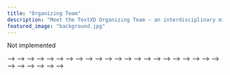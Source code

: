 ```yaml
---
title: "Organizing Team"
description: "Meet the TextXD Organizing Team – an interdisciplinary mix of thinkers, makers, and doers!"
featured_image: "background.jpg"
---
```


Not implemented
<!--<!-- Section: Team v.3 -->-->
<!--<section class="team-section my-5">-->
<!---->
<!--<!-- Section heading -->-->
<!--<h2 class="h1-responsive font-weight-bold text-center my-5">Our amazing team</h2>-->
<!--<!-- Section description -->-->
<!--<p class="grey-text text-center w-responsive mx-auto mb-5">Lorem ipsum dolor sit amet, consectetur-->
<!--adipisicing elit. Fugit, error amet numquam iure provident voluptate esse quasi, veritatis totam voluptas-->
<!--nostrum quisquam eum porro a pariatur veniam.</p>-->
<!---->
<!--<!-- Grid row-->-->
<!--<div class="row text-center text-md-left">-->
<!---->
<!--<!-- Grid column -->-->
<!--<div class="col-xl-6 col-lg-12 mb-5 d-md-flex justify-content-between">-->
<!--<div class="avatar mb-md-0 mb-4 mx-4">-->
<!--<img src="https://mdbootstrap.com/img/Photos/Avatars/img%20(32).jpg" class="rounded z-depth-1" alt="Sample avatar">-->
<!--</div>-->
<!--<div class="mx-4">-->
<!--<h4 class="font-weight-bold mb-3">John Doe</h4>-->
<!--<h6 class="font-weight-bold grey-text mb-3">Web Designer</h6>-->
<!--<p class="grey-text">Lorem ipsum dolor sit amet, consectetur adipisicing elit. Quod eos id officiis hic-->
<!--tenetur.</p>-->
<!--<!-- Facebook-->-->
<!--<a class="p-2 fa-lg fb-ic">-->
<!--<i class="fab fa-facebook-f"> </i>-->
<!--</a>-->
<!--<!-- Twitter -->-->
<!--<a class="p-2 fa-lg tw-ic">-->
<!--<i class="fab fa-twitter"> </i>-->
<!--</a>-->
<!--<!--Dribbble -->-->
<!--<a class="p-2 fa-lg dribbble-ic">-->
<!--<i class="fab fa-dribbble"> </i>-->
<!--</a>-->
<!--</div>-->
<!--</div>-->
<!--<!-- Grid column -->-->
<!---->
<!--<!-- Grid column -->-->
<!--<div class="col-xl-6 col-lg-12 mb-5 d-md-flex justify-content-between">-->
<!--<div class="avatar mb-md-0 mb-4 mx-4">-->
<!--<img src="https://mdbootstrap.com/img/Photos/Avatars/img%20(20).jpg" class="rounded z-depth-1" alt="Sample avatar">-->
<!--</div>-->
<!--<div class="mx-4">-->
<!--<h4 class="font-weight-bold mb-3">Maria Kate</h4>-->
<!--<h6 class="font-weight-bold grey-text mb-3">Photographer</h6>-->
<!--<p class="grey-text">Lorem ipsum dolor sit amet, consectetur adipisicing elit. Quod eos id officiis hic-->
<!--tenetur.</p>-->
<!--<!-- Facebook-->-->
<!--<a class="p-2 fa-lg fb-ic">-->
<!--<i class="fab fa-facebook-f"> </i>-->
<!--</a>-->
<!--<!--YouTube -->-->
<!--<a class="p-2 fa-lg yt-ic">-->
<!--<i class="fab fa-youtube"> </i>-->
<!--</a>-->
<!--<!--Instagram-->-->
<!--<a class="p-2 fa-lg ins-ic">-->
<!--<i class="fab fa-instagram"> </i>-->
<!--</a>-->
<!--</div>-->
<!--</div>-->
<!--<!-- Grid column -->-->
<!---->
<!--</div>-->
<!--<!-- Grid row-->-->
<!---->
<!--<!-- Grid row-->-->
<!--<div class="row text-center text-md-left">-->
<!---->
<!--<!-- Grid column -->-->
<!--<div class="col-xl-6 col-lg-12 mb-xl-0 mb-5 d-md-flex justify-content-between">-->
<!--<div class="avatar mb-md-0 mb-4 mx-4">-->
<!--<img src="https://mdbootstrap.com/img/Photos/Avatars/img%20(26).jpg" class="rounded z-depth-1" alt="Sample avatar">-->
<!--</div>-->
<!--<div class="mx-4">-->
<!--<h4 class="font-weight-bold mb-3">Anna Deynah</h4>-->
<!--<h6 class="font-weight-bold grey-text mb-3">Web Developer</h6>-->
<!--<p class="grey-text">Lorem ipsum dolor sit amet, consectetur adipisicing elit. Quod eos id officiis hic-->
<!--tenetur.</p>-->
<!--<!-- Facebook-->-->
<!--<a class="p-2 fa-lg fb-ic">-->
<!--<i class="fab fa-facebook-f"> </i>-->
<!--</a>-->
<!--<!-- Twitter -->-->
<!--<a class="p-2 fa-lg tw-ic">-->
<!--<i class="fab fa-twitter"> </i>-->
<!--</a>-->
<!--<!-- GitHub-->-->
<!--<a class="p-2 fa-lg git-ic">-->
<!--<i class="fab fa-github"> </i>-->
<!--</a>-->
<!--</div>-->
<!--</div>-->
<!--<!-- Grid column -->-->
<!---->
<!--<!-- Grid column -->-->
<!--<div class="col-xl-6 col-lg-12 d-md-flex justify-content-between">-->
<!--<div class="avatar mb-md-0 mb-4 mx-4">-->
<!--<img src="https://mdbootstrap.com/img/Photos/Avatars/img%20(29).jpg" class="rounded z-depth-1 img-fluid"-->
<!--alt="Sample avatar">-->
<!--</div>-->
<!--<div class="mx-4">-->
<!--<h4 class="font-weight-bold mb-3">Sarah Melyah</h4>-->
<!--<h6 class="font-weight-bold grey-text mb-3">Front-end Developer</h6>-->
<!--<p class="grey-text">Lorem ipsum dolor sit amet, consectetur adipisicing elit. Quod eos id officiis hic-->
<!--tenetur.</p>-->
<!--<!-- Google +-->-->
<!--<a class="p-2 fa-lg gplus-ic">-->
<!--<i class="fab fa-google-plus-g"> </i>-->
<!--</a>-->
<!--<!--LinkedIn -->-->
<!--<a class="p-2 fa-lg li-ic">-->
<!--<i class="fab fa-linkedin-in"> </i>-->
<!--</a>-->
<!--<!--Email-->-->
<!--<a class="p-2 fa-lg email-ic">-->
<!--<i class="fas fa-envelope"> </i>-->
<!--</a>-->
<!--</div>-->
<!--</div>-->
<!--<!-- Grid column -->-->
<!---->
<!--</div>-->
<!--<!-- Grid row-->-->
<!---->
<!--</section>-->
<!--<!-- Section: Team v.3 -->-->
